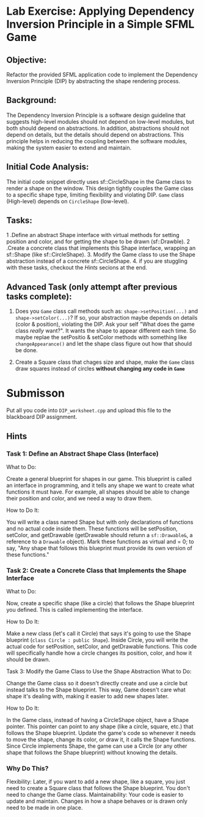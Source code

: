 # Lab Exercise: Applying Dependency Inversion Principle in a Simple SFML Game

## Objective:

Refactor the provided SFML application code to implement the Dependency Inversion Principle (DIP) by abstracting the shape rendering process.

## Background:

The Dependency Inversion Principle is a software design guideline that suggests high-level modules should not depend on low-level modules, but both should depend on abstractions. In addition, abstractions should not depend on details, but the details should depend on abstractions. This principle helps in reducing the coupling between the software modules, making the system easier to extend and maintain.

## Initial Code Analysis:

The initial code snippet directly uses sf::CircleShape in the Game class to render a shape on the window. This design tightly couples the Game class to a specific shape type, limiting flexibility and violating DIP. `Game` class (High-level) depends on `CircleShape` (low-level).

## Tasks:

1 .Define an abstract Shape interface with virtual methods for setting position and color, and for getting the shape to be drawn (sf::Drawble).
2 .Create a concrete class that implements this Shape interface, wrapping an sf::Shape (like sf::CircleShape).
3. Modify the Game class to use the Shape abstraction instead of a concrete sf::CircleShape.
4. if you are stuggling with these tasks, checkout the *Hints* secions at the end.

## Advanced Task (only attempt after previous tasks complete):

1. Does you `Game` class call methods such as: `shape->setPosition(...)` and ` shape->setColor(...)`? If so, your abstraction maybe depends on details (color & position), violating the DIP. Ask your self "What does the game class *really* want?". It wants the shape to appear different each time. So maybe replae the setPositio & setColor methods with something like `changeAppearance()` and let the shape class figure out how that should be done.

2. Create a Square class that chages size and shape, make the `Game` class draw squares instead of circles **without changing any code in `Game`** 

# Submisson

Put all you code into `DIP_worksheet.cpp` and upload this file to the blackboard DIP assignment.


## Hints

### Task 1: Define an Abstract Shape Class (Interface)

What to Do:

Create a general blueprint for shapes in our game. This blueprint is called an interface in programming, and it tells any shape we want to create what functions it must have. For example, all shapes should be able to change their position and color, and we need a way to draw them.

How to Do It:

You will write a class named Shape but with only declarations of functions and no actual code inside them. These functions will be setPosition, setColor, and getDrawable (getDrawable should retunn a `sf::Drawable&`,  a reference to a `Drawable` object).
Mark these functions as virtual and = 0; to say, "Any shape that follows this blueprint must provide its own version of these functions."

### Task 2: Create a Concrete Class that Implements the Shape Interface

What to Do:

Now, create a specific shape (like a circle) that follows the Shape blueprint you defined. This is called implementing the interface.

How to Do It:

Make a new class (let's call it Circle) that says it's going to use the Shape blueprint (`class Circle : public Shape`).
Inside Circle, you will write the actual code for setPosition, setColor, and getDrawable functions. This code will specifically handle how a circle changes its position, color, and how it should be drawn.

Task 3: Modify the Game Class to Use the Shape Abstraction
What to Do:

Change the Game class so it doesn't directly create and use a circle but instead talks to the Shape blueprint. This way, Game doesn't care what shape it's dealing with, making it easier to add new shapes later.

How to Do It:

In the Game class, instead of having a CircleShape object, have a Shape pointer. This pointer can point to any shape (like a circle, square, etc.) that follows the Shape blueprint.
Update the game's code so whenever it needs to move the shape, change its color, or draw it, it calls the Shape functions. Since Circle implements Shape, the game can use a Circle (or any other shape that follows the Shape blueprint) without knowing the details.

### Why Do This?

Flexibility: Later, if you want to add a new shape, like a square, you just need to create a Square class that follows the Shape blueprint. You don't need to change the Game class.
Maintainability: Your code is easier to update and maintain. Changes in how a shape behaves or is drawn only need to be made in one place.
